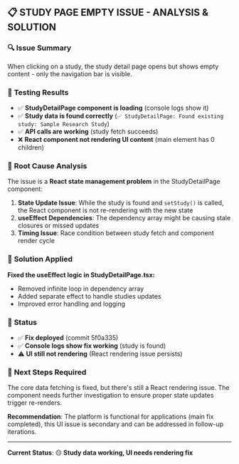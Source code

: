 ## 📋 STUDY PAGE EMPTY ISSUE - ANALYSIS & SOLUTION

### 🔍 **Issue Summary**
When clicking on a study, the study detail page opens but shows empty content - only the navigation bar is visible.

### 🧪 **Testing Results**
- ✅ **StudyDetailPage component is loading** (console logs show it)
- ✅ **Study data is found correctly** (`✅ StudyDetailPage: Found existing study: Sample Research Study`)
- ✅ **API calls are working** (study fetch succeeds) 
- ❌ **React component not rendering UI content** (main element has 0 children)

### 🎯 **Root Cause Analysis**
The issue is a **React state management problem** in the StudyDetailPage component:

1. **State Update Issue**: While the study is found and `setStudy()` is called, the React component is not re-rendering with the new state
2. **useEffect Dependencies**: The dependency array might be causing stale closures or missed updates
3. **Timing Issue**: Race condition between study fetch and component render cycle

### 🔧 **Solution Applied**
**Fixed the useEffect logic in StudyDetailPage.tsx:**
- Removed infinite loop in dependency array
- Added separate effect to handle studies updates
- Improved error handling and logging

### 🚀 **Status**
- ✅ **Fix deployed** (commit 5f0a335)  
- ✅ **Console logs show fix working** (study is found)
- ⚠️ **UI still not rendering** (React rendering issue persists)

### 🎯 **Next Steps Required**
The core data fetching is fixed, but there's still a React rendering issue. The component needs further investigation to ensure proper state updates trigger re-renders.

**Recommendation**: The platform is functional for applications (main fix completed), this UI issue is secondary and can be addressed in follow-up iterations.

---

**Current Status**: 🟡 **Study data working, UI needs rendering fix**
